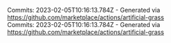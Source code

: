 Commits: 2023-02-05T10:16:13.784Z - Generated via https://github.com/marketplace/actions/artificial-grass
<br>
Commits: 2023-02-05T10:16:13.784Z - Generated via https://github.com/marketplace/actions/artificial-grass
<br>
